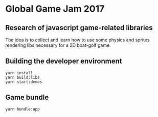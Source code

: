 # Global Game Jam 2017

## Research of javascript game-related libraries

The idea is to collect and learn how to use some physics and sprites rendering
libs necessary for a 2D boat-golf game.

## Building the developer environment

```
yarn install
yarn build:libs
yarn start:demos
```

## Game bundle

`
yarn bundle:app
`

